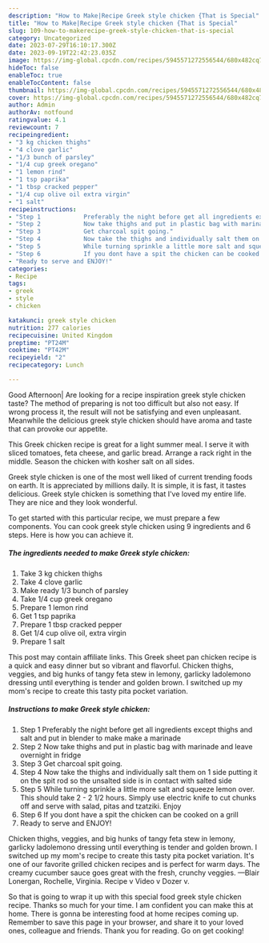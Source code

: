 ```yaml
---
description: "How to Make|Recipe Greek style chicken {That is Special"
title: "How to Make|Recipe Greek style chicken {That is Special"
slug: 109-how-to-makerecipe-greek-style-chicken-that-is-special
category: Uncategorized
date: 2023-07-29T16:10:17.300Z
date: 2023-09-19T22:42:23.035Z
image: https://img-global.cpcdn.com/recipes/5945571272556544/680x482cq70/greek-style-chicken-recipe-main-photo.jpg
hideToc: false
enableToc: true
enableTocContent: false
thumbnail: https://img-global.cpcdn.com/recipes/5945571272556544/680x482cq70/greek-style-chicken-recipe-main-photo.jpg
cover: https://img-global.cpcdn.com/recipes/5945571272556544/680x482cq70/greek-style-chicken-recipe-main-photo.jpg
author: Admin
authorAv: notfound
ratingvalue: 4.1
reviewcount: 7
recipeingredient:
- "3 kg chicken thighs"
- "4 clove garlic"
- "1/3 bunch of parsley"
- "1/4 cup greek oregano"
- "1 lemon rind"
- "1 tsp paprika"
- "1 tbsp cracked pepper"
- "1/4 cup olive oil extra virgin"
- "1 salt"
recipeinstructions:
- "Step 1            Preferably the night before get all ingredients except thighs and salt and put in blender to make make a marinade"
- "Step 2            Now take thighs and put in plastic bag with marinade and leave overnight in fridge"
- "Step 3            Get charcoal spit going."
- "Step 4            Now take the thighs and individually salt them on 1 side putting it on the spit rod so the unsalted side is in contact with salted side"
- "Step 5            While turning sprinkle a little more salt and squeeze lemon over. This should take 2 - 2 1/2 hours. Simply use electric knife to cut chunks off and serve with salad, pitas and tzatziki. Enjoy"
- "Step 6            If you dont have a spit the chicken can be cooked on a grill"
- "Ready to serve and ENJOY!"
categories:
- Recipe
tags:
- greek
- style
- chicken

katakunci: greek style chicken 
nutrition: 277 calories
recipecuisine: United Kingdom
preptime: "PT24M"
cooktime: "PT42M"
recipeyield: "2"
recipecategory: Lunch

---
```



Good Afternoon| Are looking for a recipe inspiration greek style chicken taste? The method of preparing is not too difficult but also not easy. If wrong process it, the result will not be satisfying and even unpleasant. Meanwhile the delicious greek style chicken should have aroma and taste that can provoke our appetite.





This Greek chicken recipe is great for a light summer meal. I serve it with sliced tomatoes, feta cheese, and garlic bread. Arrange a rack right in the middle. Season the chicken with kosher salt on all sides.

Greek style chicken is one of the most well liked of current trending foods on earth. It is appreciated by millions daily. It is simple, it is fast, it tastes delicious. Greek style chicken is something that I've loved my entire life. They are nice and they look wonderful.


To get started with this particular recipe, we must prepare a few components. You can cook greek style chicken using 9 ingredients and 6 steps. Here is how you can achieve it.

<!--inarticleads1-->

##### The ingredients needed to make Greek style chicken:

1. Take 3 kg chicken thighs
1. Take 4 clove garlic
1. Make ready 1/3 bunch of parsley
1. Take 1/4 cup greek oregano
1. Prepare 1 lemon rind
1. Get 1 tsp paprika
1. Prepare 1 tbsp cracked pepper
1. Get 1/4 cup olive oil, extra virgin
1. Prepare 1 salt


This post may contain affiliate links. This Greek sheet pan chicken recipe is a quick and easy dinner but so vibrant and flavorful. Chicken thighs, veggies, and big hunks of tangy feta stew in lemony, garlicky ladolemono dressing until everything is tender and golden brown. I switched up my mom&#39;s recipe to create this tasty pita pocket variation. 

<!--inarticleads2-->

##### Instructions to make Greek style chicken:

1. Step 1            Preferably the night before get all ingredients except thighs and salt and put in blender to make make a marinade
1. Step 2            Now take thighs and put in plastic bag with marinade and leave overnight in fridge
1. Step 3            Get charcoal spit going.
1. Step 4            Now take the thighs and individually salt them on 1 side putting it on the spit rod so the unsalted side is in contact with salted side
1. Step 5            While turning sprinkle a little more salt and squeeze lemon over. This should take 2 - 2 1/2 hours. Simply use electric knife to cut chunks off and serve with salad, pitas and tzatziki. Enjoy
1. Step 6            If you dont have a spit the chicken can be cooked on a grill
1. Ready to serve and ENJOY!

Chicken thighs, veggies, and big hunks of tangy feta stew in lemony, garlicky ladolemono dressing until everything is tender and golden brown. I switched up my mom&#39;s recipe to create this tasty pita pocket variation. It&#39;s one of our favorite grilled chicken recipes and is perfect for warm days. The creamy cucumber sauce goes great with the fresh, crunchy veggies. —Blair Lonergan, Rochelle, Virginia. Recipe v Video v Dozer v. 

So that is going to wrap it up with this special food greek style chicken recipe. Thanks so much for your time. I am confident you can make this at home. There is gonna be interesting food at home recipes coming up. Remember to save this page in your browser, and share it to your loved ones, colleague and friends. Thank you for reading. Go on get cooking!
